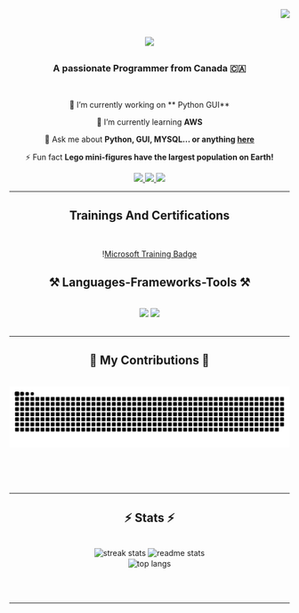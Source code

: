 <img align="right" src="https://visitor-badge.laobi.icu/badge?page_id=RajdeepSol.RajdeepSol" />

<h1 align="center">
    <img src="https://readme-typing-svg.herokuapp.com/?font=Righteous&size=35&center=true&vCenter=true&width=500&height=70&duration=4000&lines=Hi+There!+👋;+I'm+Rajdeep+Solanki!;" />
</h1>

<h3 align="center">A passionate Programmer from Canada 🇨🇦</h3>

<br/>

<div align="center">
 
 🔭 I’m currently working on ** Python GUI**
 
 🌱 I’m currently learning **AWS**

💬 Ask me about **Python, GUI, MYSQL... or anything [here](https://github.com/RajdeepSol/RajdeepSol/issues)**

⚡ Fun fact **Lego mini-figures have the largest population on Earth!**

 </div>
 
<div align="center"> 
  <a href="mailto:solankirajdeep1405@gmail.com">
    <img src="https://img.shields.io/badge/Gmail-333333?style=for-the-badge&logo=gmail&logoColor=red" />
  </a>
  <a href="https://linkedin.com" target="_blank">
    <img src="https://img.shields.io/badge/LinkedIn-0077B5?style=for-the-badge&logo=linkedin&logoColor=white" target="_blank" />
  </a>
  <a href="https://RajdeepSol.github.io" target="_blank">
     <img src="https://img.shields.io/badge/Portfolio-FF5722?style=for-the-badge&logo=todoist&logoColor=white" target="_blank" /> <!-- safari, google-chrome are other good icon options -->
  </a>
</div>

 <hr/>
 <h2 align="center">Trainings And Certifications</h2>
 <br/>
 <div align="center"> 
 
 \![Microsoft Training Badge](https://learn.microsoft.com/api/achievements/share/en-us/RajdeepSolanki-8258/J67J8MWT?sharingId=5728ACF64A07B48D)


 </div>
 
<h2 align="center">⚒️ Languages-Frameworks-Tools ⚒️</h2>
<br/>
<div align="center">
    <img src="https://skillicons.dev/icons?i=html,css,vscode,anaconda,github,git,django,visualstudio,linux" />
    <img src="https://skillicons.dev/icons?i=nodejs,python,javascript,mongodb,c,cpp,java,nextjs,mysql,ps"/><br>
</div>

<br/>
<hr/>

<div align="center">
  <h2>🐍 My Contributions 🐍</h2>
  <br>
  <img alt="snake eating my contributions" src="https://raw.githubusercontent.com/salesp07/salesp07/output/github-contribution-grid-snake.svg" />
  
  <br/><br/><br/>
</div>

<hr/>

<h2 align="center">⚡ Stats ⚡</h2>
<br>
<div align=center>
  <img width=390 src="https://github-readme-streak-stats-RajdeepSol.vercel.app/?user=RajdeepSol&count_private=true&theme=react&border_radius=10" alt="streak stats"/>
  <img width=390 src="https://github-readme-stats-RajdeepSol.vercel.app/api?username=RajdeepSol&count_private=true&show_icons=true&theme=react&rank_icon=github&border_radius=10" alt="readme stats" />
  <br/>
  <img width=325 align="center" src="https://github-readme-stats-RajdeepSol.vercel.app/api/top-langs/?username=RajdeepSol&hide=HTML&langs_count=8&layout=compact&theme=react&border_radius=10&size_weight=0.5&count_weight=0.5&exclude_repo=github-readme-stats" alt="top langs" />
</div>

<br/><br/>

<hr/>

<br/>

<br/>
